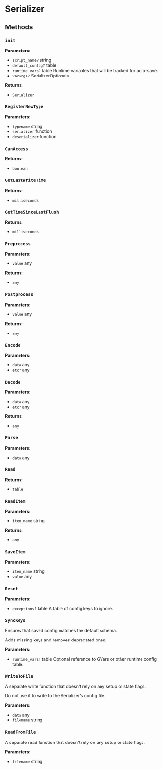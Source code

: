 # Serializer

## Methods

### `init`

**Parameters:**
- `script_name?` string
- `default_config?` table
- `runtime_vars?` table Runtime variables that will be tracked for auto-save.
- `varargs?` SerializerOptionals


**Returns:**
- `Serializer` 

### `RegisterNewType`

**Parameters:**
- `typename` string
- `serializer` function
- `deserializer` function



### `CanAccess`

**Returns:**
- `boolean` 

### `GetLastWriteTime`

**Returns:**
- `milliseconds` 

### `GetTimeSinceLastFlush`

**Returns:**
- `milliseconds` 

### `Preprocess`

**Parameters:**
- `value` any


**Returns:**
- `any` 

### `Postprocess`

**Parameters:**
- `value` any


**Returns:**
- `any` 

### `Encode`

**Parameters:**
- `data` any
- `etc?` any



### `Decode`

**Parameters:**
- `data` any
- `etc?` any


**Returns:**
- `any` 

### `Parse`

**Parameters:**
- `data` any



### `Read`

**Returns:**
- `table` 

### `ReadItem`

**Parameters:**
- `item_name` string


**Returns:**
- `any` 

### `SaveItem`

**Parameters:**
- `item_name` string
- `value` any



### `Reset`

**Parameters:**
- `exceptions?` table A table of config keys to ignore.



### `SyncKeys`

Ensures that saved config matches the default schema.

Adds missing keys and removes deprecated ones.

**Parameters:**
- `runtime_vars?` table Optional reference to GVars or other runtime config table.



### `WriteToFile`

A separate write function that doesn't rely on any setup or state flags.

Do not use it to write to the Serializer's config file.

**Parameters:**
- `data` any
- `filename` string



### `ReadFromFile`

A separate read function that doesn't rely on any setup or state flags.

**Parameters:**
- `filename` string



